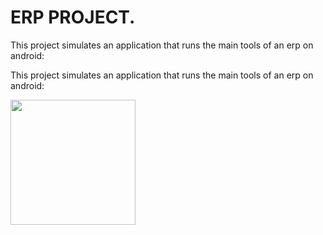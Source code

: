# ERP PROJECT.

<p> This project simulates an application that runs the main tools of an erp on android: </p>

<p> This project simulates an application that runs the main tools of an erp on android: </p>

<img src="https://github.com/lxvine/ERP/Screenshots/erp1.jpg" style=" width:200px" align="center" >
